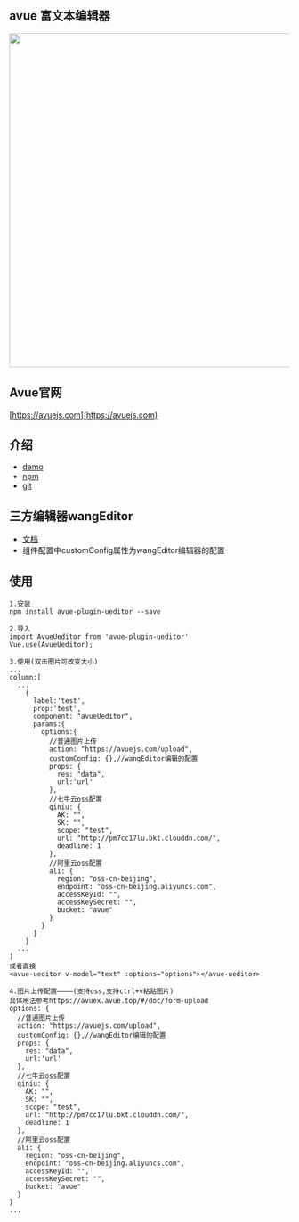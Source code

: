 ## avue 富文本编辑器
<p align="center">
  <img width="600" src="https://gitee.com/smallweigit/avue-plugin-ueditor/raw/master/packages/demo/demo.png">
</p>

## Avue官网
[https://avuejs.com](https://avuejs.com)

## 介绍
- [demo](https://avuejs.com/doc/plugins/ueditor-plugins)
- [npm](https://www.npmjs.com/package/avue-plugin-ueditor)
- [git](https://gitee.com/smallweigit/avue-plugin-ueditor)

## 三方编辑器wangEditor

- [文档](https://www.kancloud.cn/wangfupeng/wangeditor3/332599)
- 组件配置中customConfig属性为wangEditor编辑器的配置

## 使用
```
1.安装
npm install avue-plugin-ueditor --save

2.导入
import AvueUeditor from 'avue-plugin-ueditor'
Vue.use(AvueUeditor);

3.使用(双击图片可改变大小)
...
column:[
  ...
    {
      label:'test',
      prop:'test',
      component: "avueUeditor",
      params:{
        options:{
          //普通图片上传
          action: "https://avuejs.com/upload",
          customConfig: {},//wangEditor编辑的配置
          props: {
            res: "data",
            url:'url'
          },
          //七牛云oss配置
          qiniu: {
            AK: "",
            SK: "",
            scope: "test",
            url: "http://pm7cc17lu.bkt.clouddn.com/",
            deadline: 1
          },
          //阿里云oss配置
          ali: {
            region: "oss-cn-beijing",
            endpoint: "oss-cn-beijing.aliyuncs.com",
            accessKeyId: "",
            accessKeySecret: "",
            bucket: "avue"
          }
        }
      }
    }
  ...
]
或者直接
<avue-ueditor v-model="text" :options="options"></avue-ueditor>

4.图片上传配置————(支持oss,支持ctrl+v粘贴图片)
具体用法参考https://avuex.avue.top/#/doc/form-upload
options: {
  //普通图片上传
  action: "https://avuejs.com/upload",
  customConfig: {},//wangEditor编辑的配置
  props: {
    res: "data",
    url:'url'
  },
  //七牛云oss配置
  qiniu: {
    AK: "",
    SK: "",
    scope: "test",
    url: "http://pm7cc17lu.bkt.clouddn.com/",
    deadline: 1
  },
  //阿里云oss配置
  ali: {
    region: "oss-cn-beijing",
    endpoint: "oss-cn-beijing.aliyuncs.com",
    accessKeyId: "",
    accessKeySecret: "",
    bucket: "avue"
  }
}
...
```

